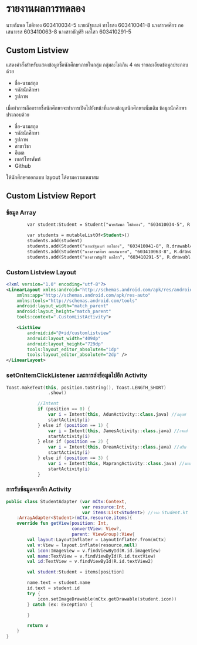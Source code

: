 # รายงานผลการทดลอง

นายกัมพล โชติทอง 603410034-5
นายณัฐนนท์ ทาไธสง 603410041-8
นางสาวศศิกร กอเสนาะรส 603410063-8
นางสาวธัญสิริ ผลไสว 603410291-5

## Custom Listview

แสดงคำสั่งสำหรับแสดงข้อมูลชื่อนักศึกษาภายในกลุ่ม กลุ่มละไม่เกิน 4 คน รายละเอียดข้อมูลประกอบด้วย

- ชื่อ-นามสกุล
- รหัสนักศึกษา
- รูปภาพ

เมื่อทำการเลือกรายชื่อนักศึกษาจะทำการเปิดไปยังหน้าที่แสดงข้อมูลนักศึกษาเพิ่มเติม ข้อมูลนักศึกษาประกอบด้วย

- ชื่อ-นามสกุล
- รหัสนักศึกษา
- รูปภาพ
- สาขาวิชา
- อีเมล
- เบอร์โทรศัพท์
- Github

ให้นักศึกษาออกแบบ layout ได้ตามความเหมาสม

## Custom Listview Report

### ข้อมูล Array

```xml
        var student:Student = Student("นายกัมพล โชติทอง", "603410034-5", R.drawable.adun)

        var students = mutableListOf<Student>()
        students.add(student)
        students.add(Student("นายณัฐนนท์ ทาไธสง", "603410041-8", R.drawable.james))
        students.add(Student("นางสาวศศิกร กอเสนาะรส", "603410063-8", R.drawable.dream))
        students.add(Student("นางสาวธัญสิริ ผลไสว", "603410291-5", R.drawable.maprang))

```

### Custom Listview Layout

```xml
<?xml version="1.0" encoding="utf-8"?>
<LinearLayout xmlns:android="http://schemas.android.com/apk/res/android"
    xmlns:app="http://schemas.android.com/apk/res-auto"
    xmlns:tools="http://schemas.android.com/tools"
    android:layout_width="match_parent"
    android:layout_height="match_parent"
    tools:context=".CustomListActivity">

    <ListView
        android:id="@+id/customlistview"
        android:layout_width="409dp"
        android:layout_height="729dp"
        tools:layout_editor_absoluteX="1dp"
        tools:layout_editor_absoluteY="2dp" />
</LinearLayout>
```

### setOnItemClickListener และการส่งข้อมูลไปอีก Activity

```kotlin
Toast.makeText(this, position.toString(), Toast.LENGTH_SHORT)
                .show()

            //Intent
            if (position == 0) {
                var i = Intent(this, AdunActivity::class.java) //อดุลย์
                startActivity(i)
            } else if (position == 1) {
                var i = Intent(this, JamesActivity::class.java) //เจมส์
                startActivity(i)
            } else if (position == 2) {
                var i = Intent(this, DreamActivity::class.java) //ดรีม
                startActivity(i)
            } else if (position == 3) {
                var i = Intent(this, MaprangActivity::class.java) //มะปราง
                startActivity(i)
            }
```

### การรับข้อมูลจากอีก Activity

```kotlin
public class StudentAdapter (var mCtx:Context,
                             var resource:Int,
                             var items:List<Student>) //จาก Student.kt
    :ArrayAdapter<Student>(mCtx,resource,items){
    override fun getView(position: Int,
                         convertView: View?,
                         parent: ViewGroup):View{
        val layout:LayoutInflater = LayoutInflater.from(mCtx)
        val v:View = layout.inflate(resource,null)
        val icon:ImageView = v.findViewById(R.id.imageView)
        val name:TextView = v.findViewById(R.id.textView)
        val id:TextView = v.findViewById(R.id.textView2)

        val student:Student = items[position]

        name.text = student.name
        id.text = student.id
        try {
            icon.setImageDrawable(mCtx.getDrawable(student.icon))
        } catch (ex: Exception) {

        }

        return v
    }
}

```
